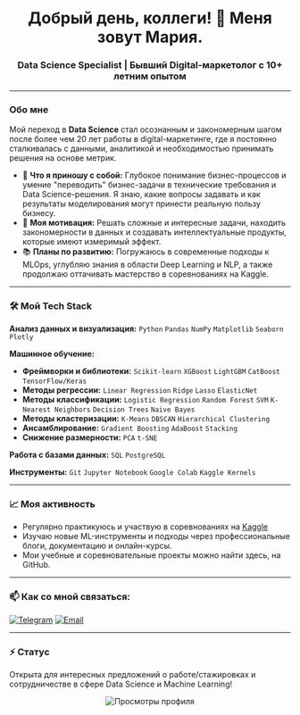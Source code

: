 <h1 align="center">Добрый день, коллеги! 👋 Меня зовут Мария.</h1>
<h3 align="center">Data Science Specialist | Бывший Digital-маркетолог с 10+ летним опытом</h3>

---

### Обо мне

Мой переход в **Data Science** стал осознанным и закономерным шагом после более чем 20 лет работы в digital-маркетинге, где я постоянно сталкивалась с данными, аналитикой и необходимостью принимать решения на основе метрик.

*   🧠 **Что я приношу с собой:** Глубокое понимание бизнес-процессов и умение "переводить" бизнес-задачи в технические требования и Data Science-решения. Я знаю, какие вопросы задавать и как результаты моделирования могут принести реальную пользу бизнесу.
*   🚀 **Моя мотивация:** Решать сложные и интересные задачи, находить закономерности в данных и создавать интеллектуальные продукты, которые имеют измеримый эффект.
*   📚 **Планы по развитию:** Погружаюсь в современные подходы к MLOps, углубляю знания в области Deep Learning и NLP, а также продолжаю оттачивать мастерство в соревнованиях на Kaggle.

---

### 🛠️ Мой Tech Stack

**Анализ данных и визуализация:**
`Python` `Pandas` `NumPy` `Matplotlib` `Seaborn` `Plotly`

**Машинное обучение:**
- **Фреймворки и библиотеки:** `Scikit-learn` `XGBoost` `LightGBM` `CatBoost` `TensorFlow/Keras`
- **Методы регрессии:** `Linear Regression` `Ridge` `Lasso` `ElasticNet`
- **Методы классификации:** `Logistic Regression` `Random Forest` `SVM` `K-Nearest Neighbors` `Decision Trees` `Naive Bayes`
- **Методы кластеризации:** `K-Means` `DBSCAN` `Hierarchical Clustering`
- **Ансамблирование:** `Gradient Boosting` `AdaBoost` `Stacking`
- **Снижение размерности:** `PCA` `t-SNE`

**Работа с базами данных:**
`SQL` `PostgreSQL`

**Инструменты:**
`Git` `Jupyter Notebook` `Google Colab` `Kaggle Kernels`

---

### 📈 Моя активность

*   Регулярно практикуюсь и участвую в соревнованиях на [Kaggle](https://www.kaggle.com/neymanmariya)
*   Изучаю новые ML-инструменты и подходы через профессиональные блоги, документацию и онлайн-курсы.
*   Мои учебные и соревновательные проекты можно найти здесь, на GitHub.

---

### 📫 Как со мной связаться:
[![Telegram](https://img.shields.io/badge/Telegram-26A5E4?style=for-the-badge&logo=telegram&logoColor=white)](https://t.me/Mariya_Neyman)
[![Email](https://img.shields.io/badge/Email-D14836?style=for-the-badge&logo=gmail&logoColor=white)](mailto:011280com@gmail.ru)

---

### ⚡ Статус

Открыта для интересных предложений о работе/стажировках и сотрудничестве в сфере Data Science и Machine Learning!

<p align="center">
  <img src="https://komarev.com/ghpvc/?username=yourusername&style=flat-square&color=blue" alt="Просмотры профиля"/>
</p>
